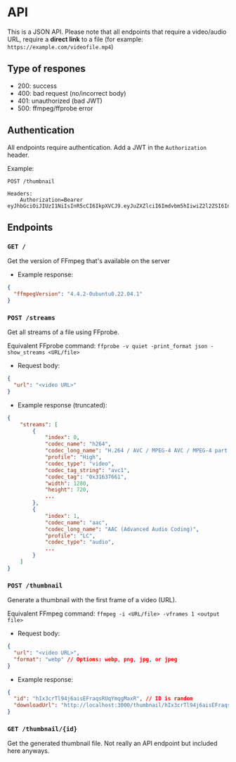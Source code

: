 # API

This is a JSON API. Please note that all endpoints that require a video/audio URL, require a **direct link** to a file (for example: `https://example.com/videofile.mp4`)

## Type of respones

- 200: success
- 400: bad request (no/incorrect body)
- 401: unauthorized (bad JWT)
- 500: ffmpeg/ffprobe error

## Authentication

All endpoints require authentication. Add a JWT in the `Authorization` header.

Example:

```
POST /thumbnail

Headers:
    Authorization=Bearer eyJhbGciOiJIUzI1NiIsInR5cCI6IkpXVCJ9.eyJuZXZlciI6Imdvbm5hIiwiZ2l2ZSI6InlvdSIsInVwIjoiOikifQ.UtLmrUsHJpQcEyHaDmfcXf8JI0OysimvXAX_rQj37Jo
```

## Endpoints

### `GET /`

Get the version of FFmpeg that's available on the server

- Example response:

```json
{
  "ffmpegVersion": "4.4.2-0ubuntu0.22.04.1"
}
```

### `POST /streams`

Get all streams of a file using FFprobe.

Equivalent FFprobe command: `ffprobe -v quiet -print_format json -show_streams <URL/file>`

- Request body:

```json
{
  "url": "<video URL>"
}
```

- Example response (truncated):

```json
{
    "streams": [
        {
            "index": 0,
            "codec_name": "h264",
            "codec_long_name": "H.264 / AVC / MPEG-4 AVC / MPEG-4 part 10",
            "profile": "High",
            "codec_type": "video",
            "codec_tag_string": "avc1",
            "codec_tag": "0x31637661",
            "width": 1280,
            "height": 720,
            ...
        },
        {
            "index": 1,
            "codec_name": "aac",
            "codec_long_name": "AAC (Advanced Audio Coding)",
            "profile": "LC",
            "codec_type": "audio",
            ...
        }
    ]
}

```

### `POST /thumbnail`

Generate a thumbnail with the first frame of a video (URL).

Equivalent FFmpeg command: `ffmpeg -i <URL/file> -vframes 1 <output file>`

- Request body:

```json
{
  "url": "<video URL>",
  "format": "webp" // Options: webp, png, jpg, or jpeg
}
```

- Example response:

```json
{
  "id": "hIx3crTl94j6aisEFraqsRUqYmqgMaxR", // ID is random
  "downloadUrl": "http://localhost:3000/thumbnail/hIx3crTl94j6aisEFraqsRUqYmqgMaxR.webp" // <DOMAIN>/thumbnail/<ID>.<FORMAT>
}
```

### `GET /thumbnail/{id}`

Get the generated thumbnail file. Not really an API endpoint but included here anyways.
